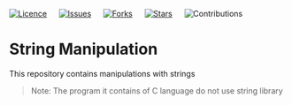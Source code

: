 [![Licence](https://img.shields.io/github/license/bishtanuj/stringManipulation?style=for-the-badge)](./LICENSE) &emsp; 
[![Issues](https://img.shields.io/github/issues/bishtanuj/stringManipulation?style=for-the-badge)](./ISSUES) &emsp;
[![Forks](https://img.shields.io/github/forks/bishtanuj/stringManipulation?style=for-the-badge)](./FORKS) &emsp;
[![Stars](https://img.shields.io/github/stars/bishtanuj/stringManipulation?style=for-the-badge)](./STARS) &emsp;
![Contributions](https://img.shields.io/static/v1.svg?label=Contributions&message=Welcome&style=for-the-badge&color=green) &emsp;

# String Manipulation
This repository contains manipulations with strings <br> 

> Note: The program it contains of C language do not use string library
